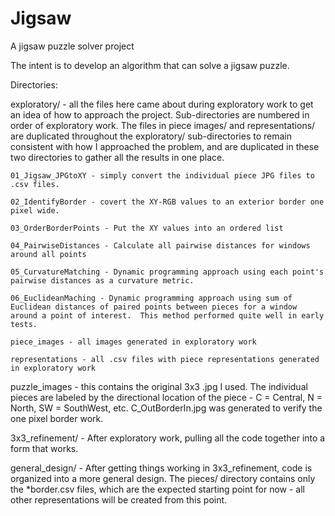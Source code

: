 # Jigsaw
A jigsaw puzzle solver project

The intent is to develop an algorithm that can solve a jigsaw puzzle.  

Directories:

exploratory/ - all the files here came about during exploratory work to get an idea of how to approach the project.  Sub-directories are numbered in order of exploratory work.  The files in piece images/ and representations/ are duplicated throughout the exploratory/ sub-directories to remain consistent with how I approached the problem, and are duplicated in these two directories to gather all the results in one place.

	01_Jigsaw_JPGtoXY - simply convert the individual piece JPG files to .csv files.

	02_IdentifyBorder - covert the XY-RGB values to an exterior border one pixel wide.

	03_OrderBorderPoints - Put the XY values into an ordered list

	04_PairwiseDistances - Calculate all pairwise distances for windows around all points

	05_CurvatureMatching - Dynamic programming approach using each point's pairwise distances as a curvature metric.

	06_EuclideanMaching - Dynamic programming approach using sum of Euclidean distances of paired points between pieces for a window around a point of interest.  This method performed quite well in early tests.

	piece_images - all images generated in exploratory work

	representations - all .csv files with piece representations generated in exploratory work

  puzzle_images - this contains the original 3x3 .jpg I used.  The individual pieces are labeled by the directional location of the piece - C = Central, N = North, SW = SouthWest, etc. C_OutBorderIn.jpg was generated to verify the one pixel border work.

3x3_refinement/ - After exploratory work, pulling all the code together into a form that works.  

general_design/ - After getting things working in 3x3_refinement, code is organized into a more general design.  The pieces/ directory contains only the \*border.csv files, which are the expected starting point for now - all other representations will be created from this point.


